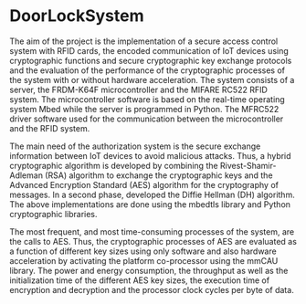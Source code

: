 # DoorLockSystem
The aim of the project is the implementation of a secure access control system with RFID cards, the encoded
communication of IoT devices using cryptographic functions and secure
cryptographic key exchange protocols and the evaluation of the
performance of the cryptographic processes of the system with or without
hardware acceleration. The system consists of a server, the FRDM-K64F microcontroller
and the MIFARE RC522 RFID system. The microcontroller software is based on
the real-time operating system Mbed while the server
is programmed in Python. The MFRC522 driver software used for the
communication between the microcontroller and the RFID system.

The main need of the authorization system is the secure exchange
information between IoT devices to avoid malicious attacks. Thus,
a hybrid cryptographic algorithm is developed by combining the
Rivest-Shamir-Adleman (RSA) algorithm to exchange the cryptographic keys and
the Advanced Encryption Standard (AES) algorithm for the cryptography of
messages. In a second phase, developed the Diffie Hellman (DH) algorithm. The above implementations are done using the
mbedtls library and Python cryptographic libraries.

The most frequent, and most time-consuming processes of the system, are the calls to
AES. Thus, the cryptographic processes of AES are evaluated as a function of
different key sizes using only software and also
hardware acceleration by activating the platform co-processor using
the mmCAU library. The power and energy consumption, the throughput as well as the initialization time of the different AES key sizes,
the execution time of encryption and decryption and the
processor clock cycles per byte of data.
